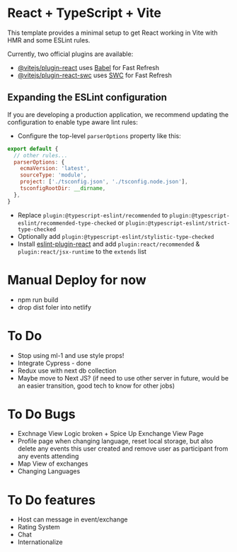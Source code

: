 # React + TypeScript + Vite

This template provides a minimal setup to get React working in Vite with HMR and some ESLint rules.

Currently, two official plugins are available:

- [@vitejs/plugin-react](https://github.com/vitejs/vite-plugin-react/blob/main/packages/plugin-react/README.md) uses [Babel](https://babeljs.io/) for Fast Refresh
- [@vitejs/plugin-react-swc](https://github.com/vitejs/vite-plugin-react-swc) uses [SWC](https://swc.rs/) for Fast Refresh

## Expanding the ESLint configuration

If you are developing a production application, we recommend updating the configuration to enable type aware lint rules:

- Configure the top-level `parserOptions` property like this:

```js
export default {
  // other rules...
  parserOptions: {
    ecmaVersion: 'latest',
    sourceType: 'module',
    project: ['./tsconfig.json', './tsconfig.node.json'],
    tsconfigRootDir: __dirname,
  },
}
```

- Replace `plugin:@typescript-eslint/recommended` to `plugin:@typescript-eslint/recommended-type-checked` or `plugin:@typescript-eslint/strict-type-checked`
- Optionally add `plugin:@typescript-eslint/stylistic-type-checked`
- Install [eslint-plugin-react](https://github.com/jsx-eslint/eslint-plugin-react) and add `plugin:react/recommended` & `plugin:react/jsx-runtime` to the `extends` list

# Manual Deploy for now
- npm run build
- drop dist foler into netlify

# To Do
- Stop using ml-1 and use style props!
- Integrate Cypress - done
- Redux use with next db collection
- Maybe move to Next JS? (if need to use other server in future, would be an easier transition, good tech to know for other jobs)

# To Do Bugs
- Exchnage View Logic broken + Spice Up Exnchange View Page
- Profile page when changing language, reset local storage, but also delete any events this user created and remove user as participant from any events attending
- Map View of exchanges
- Changing Languages

# To Do features
- Host can message in event/exchange
- Rating System
- Chat 
- Internationalize